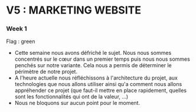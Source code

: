 # V5 : MARKETING WEBSITE



### Week 1

Flag : green


* Cette semaine nous avons défriché le sujet. Nous nous sommes concentrés sur le cœur dans un premier temps puis nous nous sommes penchés sur notre variante. Cela nous a permis de déterminer le périmètre de notre projet.
* A l'heure actuelle nous réfléchissons à l'architecture du projet, aux technologies que nous allons utiliser ainsi qu'a comment nous allons appréhender ce projet (que faut-il mettre en place rapidement, quelles sont les fonctionnalités qui ont de la valeur, ...)
* Nous ne bloquons sur aucun point pour le moment.
